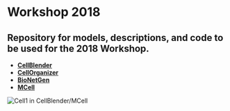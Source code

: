# Workshop 2018
## Repository for models, descriptions, and code to be used for the 2018 Workshop.

* **[CellBlender](cellblender)**
* **[CellOrganizer](cellorganizer)**
* **[BioNetGen](bionetgen)**
* **[MCell](mcell)**

![Cell1 in CellBlender/MCell](cellblender/Cell1_Test1.gif?raw=true "Cell1 in CellBlender/MCell")


